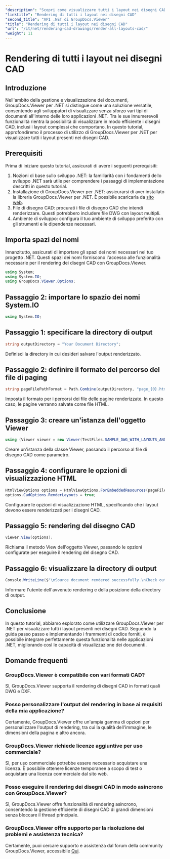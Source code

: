 ```yaml
---
"description": "Scopri come visualizzare tutti i layout nei disegni CAD utilizzando GroupDocs.Viewer per .NET. Segui il nostro tutorial completo per un'integrazione perfetta."
"linktitle": "Rendering di tutti i layout nei disegni CAD"
"second_title": "API .NET di GroupDocs.Viewer"
"title": "Rendering di tutti i layout nei disegni CAD"
"url": "/it/net/rendering-cad-drawings/render-all-layouts-cad/"
"weight": 11
---
```


# Rendering di tutti i layout nei disegni CAD

## Introduzione
Nell'ambito della gestione e visualizzazione dei documenti, GroupDocs.Viewer per .NET si distingue come una soluzione versatile, consentendo agli sviluppatori di visualizzare senza sforzo vari tipi di documenti all'interno delle loro applicazioni .NET. Tra le sue innumerevoli funzionalità rientra la possibilità di visualizzare in modo efficiente i disegni CAD, inclusi i layout complessi che comportano. In questo tutorial, approfondiremo il processo di utilizzo di GroupDocs.Viewer per .NET per visualizzare tutti i layout presenti nei disegni CAD. 
## Prerequisiti
Prima di iniziare questo tutorial, assicurati di avere i seguenti prerequisiti:
1. Nozioni di base sullo sviluppo .NET: la familiarità con i fondamenti dello sviluppo .NET sarà utile per comprendere i passaggi di implementazione descritti in questo tutorial.
2. Installazione di GroupDocs.Viewer per .NET: assicurarsi di aver installato la libreria GroupDocs.Viewer per .NET. È possibile scaricarla da [sito web](https://releases.groupdocs.com/viewer/net/).
3. File di disegno CAD: procurati i file di disegno CAD che intendi renderizzare. Questi potrebbero includere file DWG con layout multipli.
4. Ambiente di sviluppo: configura il tuo ambiente di sviluppo preferito con gli strumenti e le dipendenze necessari.

## Importa spazi dei nomi
Innanzitutto, assicurati di importare gli spazi dei nomi necessari nel tuo progetto .NET. Questi spazi dei nomi forniscono l'accesso alle funzionalità necessarie per il rendering dei disegni CAD con GroupDocs.Viewer.

```csharp
using System;
using System.IO;
using GroupDocs.Viewer.Options;
```
## Passaggio 2: importare lo spazio dei nomi System.IO
```csharp
using System.IO;
```
## Passaggio 1: specificare la directory di output
```csharp
string outputDirectory = "Your Document Directory";
```
Definisci la directory in cui desideri salvare l'output renderizzato.
## Passaggio 2: definire il formato del percorso del file di paging
```csharp
string pageFilePathFormat = Path.Combine(outputDirectory, "page_{0}.html");
```
Imposta il formato per i percorsi dei file delle pagine renderizzate. In questo caso, le pagine verranno salvate come file HTML.
## Passaggio 3: creare un'istanza dell'oggetto Viewer
```csharp
using (Viewer viewer = new Viewer(TestFiles.SAMPLE_DWG_WITH_LAYOUTS_AND_LAYERS))
```
Creare un'istanza della classe Viewer, passando il percorso al file di disegno CAD come parametro.
## Passaggio 4: configurare le opzioni di visualizzazione HTML
```csharp
HtmlViewOptions options = HtmlViewOptions.ForEmbeddedResources(pageFilePathFormat);
options.CadOptions.RenderLayouts = true;
```
Configurare le opzioni di visualizzazione HTML, specificando che i layout devono essere renderizzati per i disegni CAD.
## Passaggio 5: rendering del disegno CAD
```csharp
viewer.View(options);
```
Richiama il metodo View dell'oggetto Viewer, passando le opzioni configurate per eseguire il rendering del disegno CAD.
## Passaggio 6: visualizzare la directory di output
```csharp
Console.WriteLine($"\nSource document rendered successfully.\nCheck output in {outputDirectory}.");
```
Informare l'utente dell'avvenuto rendering e della posizione della directory di output.

## Conclusione
In questo tutorial, abbiamo esplorato come utilizzare GroupDocs.Viewer per .NET per visualizzare tutti i layout presenti nei disegni CAD. Seguendo la guida passo passo e implementando i frammenti di codice forniti, è possibile integrare perfettamente questa funzionalità nelle applicazioni .NET, migliorando così le capacità di visualizzazione dei documenti.
## Domande frequenti
### GroupDocs.Viewer è compatibile con vari formati CAD?
Sì, GroupDocs.Viewer supporta il rendering di disegni CAD in formati quali DWG e DXF.
### Posso personalizzare l'output del rendering in base ai requisiti della mia applicazione?
Certamente, GroupDocs.Viewer offre un'ampia gamma di opzioni per personalizzare l'output di rendering, tra cui la qualità dell'immagine, le dimensioni della pagina e altro ancora.
### GroupDocs.Viewer richiede licenze aggiuntive per uso commerciale?
Sì, per uso commerciale potrebbe essere necessario acquistare una licenza. È possibile ottenere licenze temporanee a scopo di test o acquistare una licenza commerciale dal sito web.
### Posso eseguire il rendering dei disegni CAD in modo asincrono con GroupDocs.Viewer?
Sì, GroupDocs.Viewer offre funzionalità di rendering asincrono, consentendo la gestione efficiente di disegni CAD di grandi dimensioni senza bloccare il thread principale.
### GroupDocs.Viewer offre supporto per la risoluzione dei problemi e assistenza tecnica?
Certamente, puoi cercare supporto e assistenza dal forum della community GroupDocs.Viewer, accessibile [Qui](https://forum.groupdocs.com/c/viewer/9).